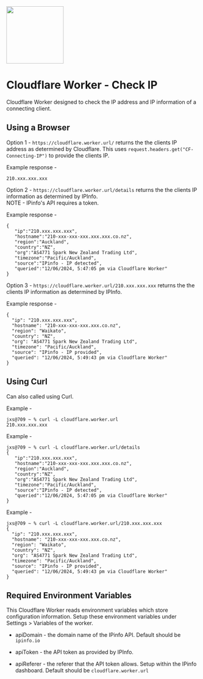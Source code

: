 <img src="https://www.cloudflare.com/img/logo-cloudflare.svg" width="150">  

# Cloudflare Worker - Check IP

Cloudflare Worker designed to check the IP address and IP information of a connecting client.

## Using a Browser

Option 1 - 
`https://cloudflare.worker.url/` returns the the clients IP address as determined by Cloudflare. This uses `request.headers.get("CF-Connecting-IP")` to provide the clients IP.

Example response - 
```
210.xxx.xxx.xxx
```

Option 2 - `https://cloudflare.worker.url/details` returns the the clients IP information as determined by IPInfo.   
NOTE - IPinfo's API requires a token.

Example response - 
```
{
   "ip":"210.xxx.xxx.xxx",
   "hostname":"210-xxx-xxx-xxx.xxx.xxx.co.nz",
   "region":"Auckland",
   "country":"NZ",
   "org":"AS4771 Spark New Zealand Trading Ltd",
   "timezone":"Pacific/Auckland",
   "source":"IPinfo - IP detected",
   "queried":"12/06/2024, 5:47:05 pm via Cloudflare Worker"
}
```
Option 3 - `https://cloudflare.worker.url/210.xxx.xxx.xxx` returns the the clients IP information as determined by IPInfo.

Example response - 
```
{
  "ip": "210.xxx.xxx.xxx",
  "hostname": "210-xxx-xxx-xxx.xxx.co.nz",
  "region": "Waikato",
  "country": "NZ",
  "org": "AS4771 Spark New Zealand Trading Ltd",
  "timezone": "Pacific/Auckland",
  "source": "IPinfo - IP provided",
  "queried": "12/06/2024, 5:49:43 pm via Cloudflare Worker"
}
```

## Using Curl

Can also called using Curl.

Example - 

```
jxs@709 ~ % curl -L cloudflare.worker.url
210.xxx.xxx.xxx
```

Example - 

```
jxs@709 ~ % curl -L cloudflare.worker.url/details
{
   "ip":"210.xxx.xxx.xxx",
   "hostname":"210-xxx-xxx-xxx.xxx.xxx.co.nz",
   "region":"Auckland",
   "country":"NZ",
   "org":"AS4771 Spark New Zealand Trading Ltd",
   "timezone":"Pacific/Auckland",
   "source":"IPinfo - IP detected",
   "queried":"12/06/2024, 5:47:05 pm via Cloudflare Worker"
}
```

Example - 

```
jxs@709 ~ % curl -L cloudflare.worker.url/210.xxx.xxx.xxx
{
  "ip": "210.xxx.xxx.xxx",
  "hostname": "210-xxx-xxx-xxx.xxx.co.nz",
  "region": "Waikato",
  "country": "NZ",
  "org": "AS4771 Spark New Zealand Trading Ltd",
  "timezone": "Pacific/Auckland",
  "source": "IPinfo - IP provided",
  "queried": "12/06/2024, 5:49:43 pm via Cloudflare Worker"
}
```

## Required Environment Variables

This Cloudflare Worker reads environment variables which store configuration information. Setup these environment variables under Settings > Variables of the worker.

* apiDomain - the domain name of the IPinfo API. Default should be `ipinfo.io`

* apiToken - the API token as provided by IPInfo.
* apiReferer - the referer that the API token allows. Setup within the IPinfo dashboard. Default should be `cloudflare.worker.url`